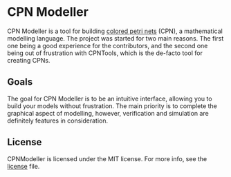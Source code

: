 # CPN Modeller

CPN Modeller is a tool for building [colored petri nets](https://en.wikipedia.org/wiki/Coloured_Petri_net) (CPN), a 
mathematical modelling language. The project was started for two main reasons. The first one being a good experience for
the contributors, and the second one being out of frustration with CPNTools, which is the de-facto tool for creating 
CPNs.

## Goals
The goal for CPN Modeller is to be an intuitive interface, allowing you to build your models without frustration. The
main priority is to complete the graphical aspect of modelling, however, verification and simulation are definitely 
features in consideration.

## License
CPNModeller is licensed under the MIT license. For more info, see the [license](LICENSE) file.
